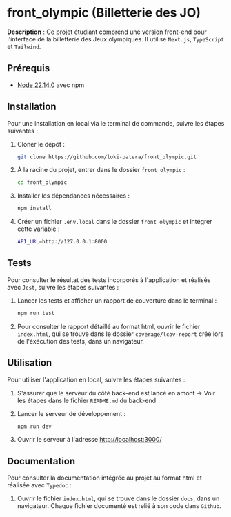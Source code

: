 # front_olympic (Billetterie des JO)

**Description** : Ce projet étudiant comprend une version front-end pour l'interface de la billetterie des Jeux
olympiques. Il utilise `Next.js`, `TypeScript` et `Tailwind`.


## Prérequis

- [Node 22.14.0](https://nodejs.org/fr/download) avec npm


## Installation

Pour une installation en local via le terminal de commande, suivre les étapes suivantes :

  1. Cloner le dépôt :
      ```bash
      git clone https://github.com/loki-patera/front_olympic.git
      ```
  
  2. À la racine du projet, entrer dans le dossier `front_olympic` :
      ```bash
      cd front_olympic
      ```
  
  3. Installer les dépendances nécessaires :
      ```bash
      npm install
      ```
  
  4. Créer un fichier `.env.local` dans le dossier `front_olympic` et intégrer cette variable :
      ```bash
      API_URL=http://127.0.0.1:8000
      ```
  
## Tests

Pour consulter le résultat des tests incorporés à l'application et réalisés avec `Jest`, suivre les étapes suivantes :

  1. Lancer les tests et afficher un rapport de couverture dans le terminal :
      ```bash
      npm run test
      ```
  
  2. Pour consulter le rapport détaillé au format html, ouvrir le fichier `index.html`, qui se trouve dans le dossier
  `coverage/lcov-report` créé lors de l'éxécution des tests, dans un navigateur.

## Utilisation

Pour utiliser l'application en local, suivre les étapes suivantes :

  1. S'assurer que le serveur du côté back-end est lancé en amont
      → Voir les étapes dans le fichier `README.md` du back-end

  2. Lancer le serveur de développement :
      ```bash
      npm run dev
      ```
  
  3. Ouvrir le serveur à l'adresse [http://localhost:3000/](http://localhost:3000/)

## Documentation

Pour consulter la documentation intégrée au projet au format html et réalisée avec `Typedoc` :

  1. Ouvrir le fichier `index.html`, qui se trouve dans le dossier `docs`, dans un navigateur. Chaque fichier documenté
  est relié à son code dans `Github`.